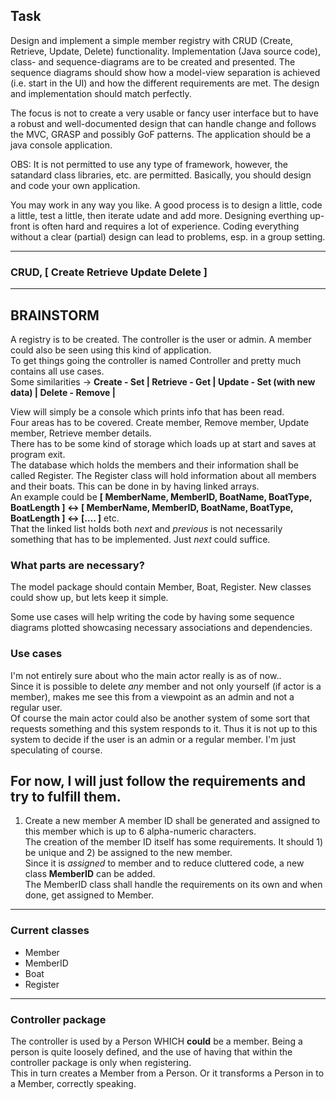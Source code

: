 ## Task

Design and implement a simple member registry with CRUD (Create, Retrieve, Update, Delete) functionality. Implementation (Java source code), class- and sequence-diagrams are to be created and presented. The sequence diagrams should show how a model-view separation is achieved (i.e. start in the UI) and how the different requirements are met. The design and implementation should match perfectly.

The focus is not to create a very usable or fancy user interface but to have a robust and well-documented design that can handle change and follows the MVC, GRASP and possibly GoF patterns. The application should be a java console application.

OBS: It is not permitted to use any type of framework, however, the satandard class libraries, etc. are permitted. Basically, you should design and code your own application.

You may work in any way you like. A good process is to design a little, code a little, test a little, then iterate udate and add more. Designing everthing up-front is often hard and requires a lot of experience. Coding everything without a clear (partial) design can lead to problems, esp. in a group setting.

---

### CRUD, 	[ Create Retrieve Update Delete ]







---
## BRAINSTORM  
A registry is to be created. The controller is the user or admin. A member could also be seen using this kind of application.  
To get things going the controller is named Controller and pretty much contains all use cases.  
Some similarities -> **Create - Set | Retrieve - Get | Update - Set (with new data) | Delete - Remove |**    
  
View will simply be a console which prints info that has been read.   
Four areas has to be covered. Create member, Remove member, Update member, Retrieve member details.  
There has to be some kind of storage which loads up at start and saves at program exit.  
The database which holds the members and their information shall be called Register. The Register class will hold information about all members and their boats. This can be done in by having linked arrays.  
An example could be **[ MemberName, MemberID, BoatName, BoatType, BoatLength ] <-> [ MemberName, MemberID, BoatName, BoatType, BoatLength ] <-> [.... ]** etc.  
That the linked list holds both *next* and *previous* is not necessarily something that has to be implemented. Just *next* could suffice.  
   
### What parts are necessary?  
The model package should contain Member, Boat, Register. New classes could show up, but lets keep it simple.  

Some use cases will help writing the code by having some sequence diagrams plotted showcasing necessary associations and dependencies.  

### Use cases
I'm not entirely sure about who the main actor really is as of now..  
Since it is possible to delete *any* member and not only yourself (if actor is a member), makes me see this from a viewpoint as an admin and not a regular user.  
Of course the main actor could also be another system of some sort that requests something and this system responds to it.  Thus it is not up to this system to decide if the user is an admin or a regular member. I'm just speculating of course.  

For now, I will just follow the requirements and try to fulfill them.  
---
1. Create a new member
A member ID shall be generated and assigned to this member which is up to 6 alpha-numeric characters.  
The creation of the member ID itself has some requirements. It should 1) be unique and 2) be assigned to the new member.  
Since it is *assigned* to member and to reduce cluttered code, a new class **MemberID** can be added.  
The MemberID class shall handle the requirements on its own and when done, get assigned to Member.




  
  
---
### Current classes
- Member
- MemberID
- Boat
- Register  
---

### Controller package

The controller is used by a Person WHICH **could** be a member. Being a person is quite loosely defined, and the use of having that within the controller package is only when registering.  
This in turn creates a Member from a Person. Or it transforms a Person in to a Member, correctly speaking.  

